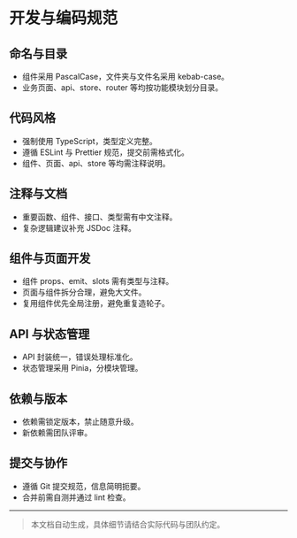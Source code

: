 # 开发与编码规范

## 命名与目录
- 组件采用 PascalCase，文件夹与文件名采用 kebab-case。
- 业务页面、api、store、router 等均按功能模块划分目录。

## 代码风格
- 强制使用 TypeScript，类型定义完整。
- 遵循 ESLint 与 Prettier 规范，提交前需格式化。
- 组件、页面、api、store 等均需注释说明。

## 注释与文档
- 重要函数、组件、接口、类型需有中文注释。
- 复杂逻辑建议补充 JSDoc 注释。

## 组件与页面开发
- 组件 props、emit、slots 需有类型与注释。
- 页面与组件拆分合理，避免大文件。
- 复用组件优先全局注册，避免重复造轮子。

## API 与状态管理
- API 封装统一，错误处理标准化。
- 状态管理采用 Pinia，分模块管理。

## 依赖与版本
- 依赖需锁定版本，禁止随意升级。
- 新依赖需团队评审。

## 提交与协作
- 遵循 Git 提交规范，信息简明扼要。
- 合并前需自测并通过 lint 检查。

---

> 本文档自动生成，具体细节请结合实际代码与团队约定。 